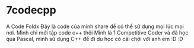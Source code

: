 # 7codecpp
A Code Foldx
Đây là code của mình share để có thể sử dụng mọi lúc mọi nơi.
Mình chỉ mới tập code c++ thôi 
Mình là 1 Competitive Coder và đã học qua Pascal, mình sử dụng C++ để đi du học có cái chơi với anh em :D :D 
